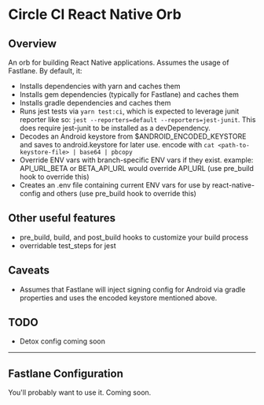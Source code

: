 # Circle CI React Native Orb

## Overview

An orb for building React Native applications. Assumes the usage of Fastlane. By default, it:

- Installs dependencies with yarn and caches them
- Installs gem dependencies (typically for Fastlane) and caches them
- Installs gradle dependencies and caches them
- Runs jest tests via `yarn test:ci`, which is expected to leverage junit reporter like so: `jest --reporters=default --reporters=jest-junit`. This does require jest-junit to be installed as a devDependency.
- Decodes an Android keystore from \$ANDROID_ENCODED_KEYSTORE and saves to android.keystore for later use. encode with `cat <path-to-keystore-file> | base64 | pbcopy`
- Override ENV vars with branch-specific ENV vars if they exist. example: API_URL_BETA or BETA_API_URL would override API_URL (use pre_build hook to override this)
- Creates an .env file containing current ENV vars for use by react-native-config and others (use pre_build hook to override this)

## Other useful features

- pre_build, build, and post_build hooks to customize your build process
- overridable test_steps for jest

## Caveats

- Assumes that Fastlane will inject signing config for Android via gradle properties and uses the encoded keystore mentioned above.

## TODO

- Detox config coming soon

---

## Fastlane Configuration

You'll probably want to use it. Coming soon.
